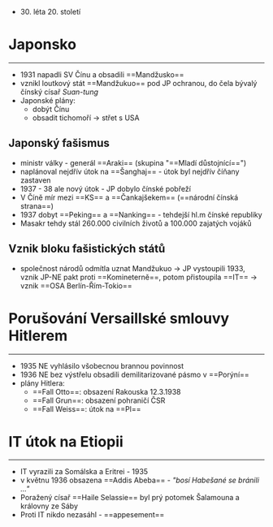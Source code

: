 - 30\. léta 20. století

# Japonsko
---
- 1931 napadli SV Čínu a obsadili ==Mandžusko==
- vznikl loutkový stát ==Mandžukuo== pod JP ochranou, do čela bývalý čínský císař _Suan-tung_
- Japonské plány:
	- dobýt Čínu
	- obsadit tichomoří  $\longrightarrow$ střet s USA

## Japonský fašismus
- ministr války - generál ==Araki== (skupina "==Mladí důstojnící==")
- naplánoval nejdřív útok na ==Šanghaj== - útok byl nejdřív číňany zastaven
- 1937 - 38 ale nový útok - JP dobylo čínské pobřeží
- V Číně mír mezi ==KS== a ==Čankajšekem== (==národní čínská strana==)
- 1937 dobyt ==Peking== a ==Nanking== - tehdejší hl.m čínské republiky
- Masakr tehdy stál 260.000 civilních životů a 100.000 zajatých vojáků

## Vznik bloku fašistických států
- společnost národů odmítla uznat Mandžukuo  $\longrightarrow$ JP vystoupili 1933, vznik JP-NE pakt proti ==Komineterně==, potom přistoupila ==IT==  $\longrightarrow$ vznik ==OSA Berlín-Řím-Tokio==

# Porušování Versaillské smlouvy Hitlerem
---
- 1935 NE vyhlásilo všobecnou brannou povinnost
- 1936 NE bez výstřelu obsadili demilitarizované pásmo v ==Porýní==
- plány Hitlera:
	- ==Fall Otto==: obsazení Rakouska 12.3.1938 
	- ==Fall Grun==: obsazení pohraničí ČSR 
	- ==Fall Weiss==: útok na ==Pl==

# IT útok na Etiopii
---
- IT vyrazili za Somálska a Eritrei - 1935
- v květnu 1936 obsazena ==Addis Abeba== - _"bosí Habešané se bránili ..."_
- Poražený císař ==Haile Selassie== byl prý potomek Šalamouna a královny ze Sáby
- Proti IT nikdo nezasáhl - ==appesement==